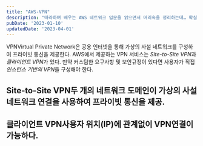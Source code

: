 ```yaml
---
title: "AWS-VPN"
description: "따라하며 배우는 AWS 네트워크 입문을 읽으면서 머리속을 정리하는데… 확실히 이해한것만 쓴다.. 그래서 쓸께 없다."
pubDate: '2023-01-10'
updatedDate: '2023-04-01'
---
```


VPNVirtual Private Network은 공용 인터넷을 통해 가상의 사설 네트워크를 구성하여 프라이빗 통신을 제공한다.
AWS에서 제공하는 VPN 서비스는 *Site-to-Site VPN*과 *클라이언트 VPN*가 있다. 만약 커스텀한 요구사항 및 보안규정이 있다면 사용자가 직접 *인스턴스 기반의 VPN*을 구성해야 한다.

## Site-to-Site VPN두 개의 네트워크 도메인이 가상의 사설 네트워크 연결을 사용하여 프라이빗 통신을 제공.

## 클라이언트 VPN사용자 위치(IP)에 관계없이 VPN연결이 가능하다.